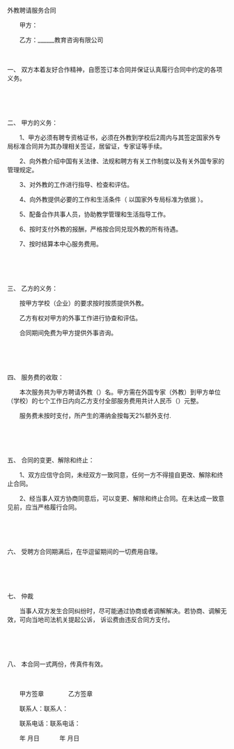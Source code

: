 



外教聘请服务合同



 

　　甲方：

　　乙方：______教育咨询有限公司

　　

一、
双方本着友好合作精神，自愿签订本合同并保证认真履行合同中约定的各项义务。

　　

　　

二、
甲方的义务：

　　1、甲方必须有聘专资格证书，必须在外教到学校后2周内与其签定国家外专局标准合同并为其办理相关签证，居留证，专家证等手续。

　　2、向外教介绍中国有关法律、法规和聘方有关工作制度以及有关外国专家的管理规定。

　　3、对外教的工作进行指导、检查和评估。

　　4、向外教提供必要的工作和生活条件（ 以国家外专局标准为依据 ）。

　　5、配备合作共事人员，协助教学管理和生活指导工作。

　　6、按时支付外教的报酬，严格按合同兑现外教的所有待遇。

　　7、按时结算本中心服务费用。

　　

　　

三、
乙方的义务：

　　按甲方学校（企业）的要求按时按质提供外教。

　　乙方有权对甲方的外事工作进行协查和评估。

　　合同期间免费为甲方提供外事咨询。

　　

　　

四、
服务费的收取：

　　本次服务共为甲方聘请外教（）名。甲方需在外国专家（外教）到甲方单位（学校）的七个工作日内向乙方支付全部服务费用共计人民币（）元整。

　　服务费未按时支付，所产生的滞纳金按每天2%额外支付.

　　

　　

五、
合同的变更、解除和终止：

　　1、双方应信守合同，未经双方一致同意，任何一方不得擅自更改、解除和终止合同。

　　2、经当事人双方协商同意后，可以变更、解除和终止合同。在未达成一致意见前，应当严格履行合同。

　　

　　

六、
受聘方合同期满后，在华逗留期间的一切费用自理。

　　

　　

七、
仲裁

　　当事人双方发生合同纠纷时，尽可能通过协商或者调解解决。若协商、调解无效，可向当地司法机关提起公诉， 诉讼费由违反合同方支付。

　　

　　

八、
本合同一式两份，传真件有效。　　

　　

　　甲方签章　　　　乙方签章

　　联系人：联系人：

　　联系电话：联系电话：

　　年 月日　　　 年 月日